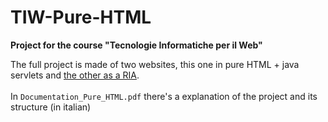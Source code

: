 # TIW-Pure-HTML

**Project for the course "Tecnologie Informatiche per il Web"**

The full project is made of two websites, this one in pure HTML + java servlets and [the other as a RIA](https://www.github.com/MatteoGobbiF/TIW_RIA).<br><br>
In `Documentation_Pure_HTML.pdf` there's a explanation of the project and its structure (in italian)
